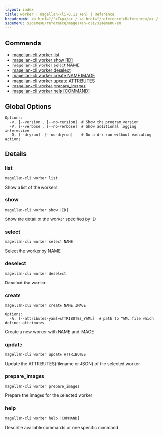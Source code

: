 ```yaml
---
layout: index
title: worker | magellan-cli-0.11 (en) | Reference
breadcrumb: <a href="/">Top</a> / <a href="/reference">Reference</a> / <a href="/reference/magellan-cli/en">magellan-cli-0.11</a> / worker en <a href="/reference/ja/resources/worker.html">ja</a>
sidemenu: sidemenu/reference/magellan-cli/sidemenu-en
---
```


## Commands

- [magellan-cli worker list](#list)
- [magellan-cli worker show [ID]](#show)
- [magellan-cli worker select NAME](#select)
- [magellan-cli worker deselect](#deselect)
- [magellan-cli worker create NAME IMAGE](#create)
- [magellan-cli worker update ATTRIBUTES](#update)
- [magellan-cli worker prepare_images](#prepare_images)
- [magellan-cli worker help [COMMAND]](#help)

## Global Options

```text
Options:
  -v, [--version], [--no-version]  # Show the program version
  -V, [--verbose], [--no-verbose]  # Show additional logging information
  -D, [--dryrun], [--no-dryrun]    # Do a dry run without executing actions

```


## Details
### <a name="list"></a>list

```text
magellan-cli worker list
```

Show a list of the workers

### <a name="show"></a>show

```text
magellan-cli worker show [ID]
```

Show the detail of the worker specified by ID

### <a name="select"></a>select

```text
magellan-cli worker select NAME
```

Select the worker by NAME

### <a name="deselect"></a>deselect

```text
magellan-cli worker deselect
```

Deselect the worker

### <a name="create"></a>create

```text
magellan-cli worker create NAME IMAGE
```

```text
Options:
  -A, [--attributes-yaml=ATTRIBUTES_YAML]  # path to YAML file which defines attributes

```

Create a new worker with NAME and IMAGE

### <a name="update"></a>update

```text
magellan-cli worker update ATTRIBUTES
```

Update the ATTRIBUTES(filename or JSON) of the selected worker

### <a name="prepare_images"></a>prepare_images

```text
magellan-cli worker prepare_images
```

Prepare the images for the selected worker

### <a name="help"></a>help

```text
magellan-cli worker help [COMMAND]
```

Describe available commands or one specific command

